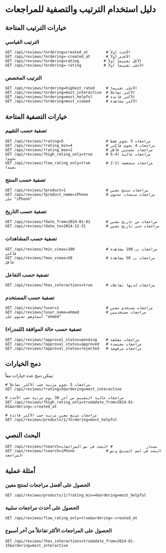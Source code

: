 
# دليل استخدام الترتيب والتصفية للمراجعات

## خيارات الترتيب المتاحة

### الترتيب القياسي
```
GET /api/reviews/?ordering=created_at        # الأحدث أولاً
GET /api/reviews/?ordering=-created_at       # الأقدم أولاً
GET /api/reviews/?ordering=rating           # الأقل تقييماً أولاً
GET /api/reviews/?ordering=-rating          # الأعلى تقييماً أولاً
```

### الترتيب المخصص
```
GET /api/reviews/?ordering=highest_rated     # الأعلى تقييماً
GET /api/reviews/?ordering=most_interactive  # الأكثر تفاعلاً
GET /api/reviews/?ordering=most_helpful      # الأكثر فائدة
GET /api/reviews/?ordering=most_viewed       # الأكثر مشاهدة
```

## خيارات التصفية المتاحة

### تصفية حسب التقييم
```
GET /api/reviews/?rating=5                   # مراجعات 5 نجوم فقط
GET /api/reviews/?rating_min=4               # مراجعات 4 نجوم فأكثر
GET /api/reviews/?rating_max=2               # مراجعات نجمتين فأقل
GET /api/reviews/?high_rating_only=true      # مراجعات عالية (4-5 نجوم)
GET /api/reviews/?low_rating_only=true       # مراجعات منخفضة (1-2 نجمة)
```

### تصفية حسب المنتج
```
GET /api/reviews/?product=1                  # مراجعات منتج معين
GET /api/reviews/?product_name=iPhone        # مراجعات منتجات تحتوي على "iPhone"
```

### تصفية حسب التاريخ
```
GET /api/reviews/?date_from=2024-01-01       # مراجعات من تاريخ معين
GET /api/reviews/?date_to=2024-12-31         # مراجعات حتى تاريخ معين
```

### تصفية حسب المشاهدات
```
GET /api/reviews/?min_views=100              # مراجعات بـ 100 مشاهدة فأكثر
GET /api/reviews/?max_views=50               # مراجعات بـ 50 مشاهدة فأقل
```

### تصفية حسب التفاعل
```
GET /api/reviews/?has_interactions=true      # مراجعات لديها تفاعلات
```

### تصفية حسب المستخدم
```
GET /api/reviews/?user=1                     # مراجعات مستخدم معين
GET /api/reviews/?user_name=ahmed            # مراجعات مستخدمين أسماؤهم تحتوي على "ahmed"
```

### تصفية حسب حالة الموافقة (للمدراء)
```
GET /api/reviews/?approval_status=pending    # مراجعات معلقة
GET /api/reviews/?approval_status=approved   # مراجعات معتمدة
GET /api/reviews/?approval_status=rejected   # مراجعات مرفوضة
```

## دمج الخيارات

يمكن دمج عدة خيارات معاً:

```
# مراجعات 5 نجوم مرتبة حسب الأكثر تفاعلاً
GET /api/reviews/?rating=5&ordering=most_interactive

# مراجعات عالية التقييم من آخر 30 يوم مرتبة حسب الأحدث
GET /api/reviews/?high_rating_only=true&date_from=2024-01-01&ordering=-created_at

# مراجعات منتج معين مرتبة حسب الأكثر فائدة
GET /api/reviews/products/1/?ordering=most_helpful
```

## البحث النصي

```
GET /api/reviews/?search=ممتاز               # البحث في نص المراجعات
GET /api/reviews/?search=iPhone              # البحث في اسم المنتج ونص المراجعة
```

## أمثلة عملية

### الحصول على أفضل مراجعات لمنتج معين
```
GET /api/reviews/products/1/?rating_min=4&ordering=most_helpful
```

### الحصول على أحدث مراجعات سلبية
```
GET /api/reviews/?low_rating_only=true&ordering=-created_at
```

### الحصول على المراجعات الأكثر تفاعلاً من آخر أسبوع
```
GET /api/reviews/?has_interactions=true&date_from=2024-01-15&ordering=most_interactive
```
